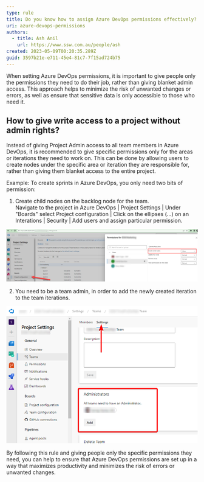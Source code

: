```yaml
---
type: rule
title: Do you know how to assign Azure DevOps permissions effectively?
uri: azure-devops-permissions
authors:
  - title: Ash Anil
    url: https://www.ssw.com.au/people/ash
created: 2023-05-09T00:20:35.289Z
guid: 3597b21e-e711-45e4-81c7-7f15ad724b75
---
```

When setting Azure DevOps permissions, it is important to give people only the permissions they need to do their job, rather than giving blanket admin access. This approach helps to minimize the risk of unwanted changes or errors, as well as ensure that sensitive data is only accessible to those who need it.

<!--endintro-->

## How to give write access to a project without admin rights?

Instead of giving Project Admin access to all team members in Azure DevOps, it is recommended to give specific permissions only for the areas or iterations they need to work on. This can be done by allowing users to create nodes under the specific area or iteration they are responsible for, rather than giving them blanket access to the entire project.

Example: To create sprints in Azure DevOps, you only need two bits of permission:

1. Create child nodes on the backlog node for the team.  
   Navigate to the project in Azure DevOps | Project Settings | Under "Boards" select Project configuration | Click on the ellipses (...) on an Interations |  Security | Add users and assign particular permission. 

![Figure: Assign limited access to a particular user to create a sprint ](child_node.jpg)

2. You need to be a team admin, in order to add the newly created iteration to the team iterations.  

![Figure: Team Administrator - Who have access to iterations in Azure DevOps](image002.png)

By following this rule and giving people only the specific permissions they need, you can help to ensure that Azure DevOps permissions are set up in a way that maximizes productivity and minimizes the risk of errors or unwanted changes.


